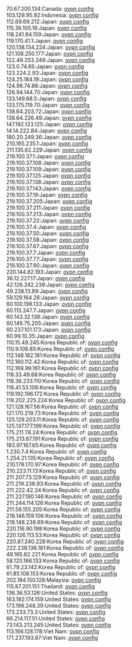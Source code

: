 70.67.200.134:Canada: [ovpn config](vpn/70_67_200_134.ovpn)  
103.129.95.92:Indonesia: [ovpn config](vpn/103_129_95_92.ovpn)  
112.69.69.212:Japan: [ovpn config](vpn/112_69_69_212.ovpn)  
115.36.105.16:Japan: [ovpn config](vpn/115_36_105_16.ovpn)  
118.241.84.159:Japan: [ovpn config](vpn/118_241_84_159.ovpn)  
119.170.41.1:Japan: [ovpn config](vpn/119_170_41_1.ovpn)  
120.138.134.224:Japan: [ovpn config](vpn/120_138_134_224.ovpn)  
121.108.250.177:Japan: [ovpn config](vpn/121_108_250_177.ovpn)  
122.49.253.249:Japan: [ovpn config](vpn/122_49_253_249.ovpn)  
123.0.74.65:Japan: [ovpn config](vpn/123_0_74_65.ovpn)  
123.224.2.93:Japan: [ovpn config](vpn/123_224_2_93.ovpn)  
124.25.184.19:Japan: [ovpn config](vpn/124_25_184_19.ovpn)  
124.96.74.88:Japan: [ovpn config](vpn/124_96_74_88.ovpn)  
126.94.144.70:Japan: [ovpn config](vpn/126_94_144_70.ovpn)  
133.149.88.5:Japan: [ovpn config](vpn/133_149_88_5.ovpn)  
133.175.119.70:Japan: [ovpn config](vpn/133_175_119_70.ovpn)  
138.64.203.72:Japan: [ovpn config](vpn/138_64_203_72.ovpn)  
138.64.226.49:Japan: [ovpn config](vpn/138_64_226_49.ovpn)  
147.192.123.125:Japan: [ovpn config](vpn/147_192_123_125.ovpn)  
14.14.222.84:Japan: [ovpn config](vpn/14_14_222_84.ovpn)  
180.20.249.36:Japan: [ovpn config](vpn/180_20_249_36.ovpn)  
210.165.235.1:Japan: [ovpn config](vpn/210_165_235_1.ovpn)  
211.135.62.229:Japan: [ovpn config](vpn/211_135_62_229.ovpn)  
219.100.37.1:Japan: [ovpn config](vpn/219_100_37_1.ovpn)  
219.100.37.108:Japan: [ovpn config](vpn/219_100_37_108.ovpn)  
219.100.37.109:Japan: [ovpn config](vpn/219_100_37_109.ovpn)  
219.100.37.125:Japan: [ovpn config](vpn/219_100_37_125.ovpn)  
219.100.37.138:Japan: [ovpn config](vpn/219_100_37_138.ovpn)  
219.100.37.143:Japan: [ovpn config](vpn/219_100_37_143.ovpn)  
219.100.37.19:Japan: [ovpn config](vpn/219_100_37_19.ovpn)  
219.100.37.205:Japan: [ovpn config](vpn/219_100_37_205.ovpn)  
219.100.37.211:Japan: [ovpn config](vpn/219_100_37_211.ovpn)  
219.100.37.213:Japan: [ovpn config](vpn/219_100_37_213.ovpn)  
219.100.37.22:Japan: [ovpn config](vpn/219_100_37_22.ovpn)  
219.100.37.4:Japan: [ovpn config](vpn/219_100_37_4.ovpn)  
219.100.37.50:Japan: [ovpn config](vpn/219_100_37_50.ovpn)  
219.100.37.58:Japan: [ovpn config](vpn/219_100_37_58.ovpn)  
219.100.37.67:Japan: [ovpn config](vpn/219_100_37_67.ovpn)  
219.100.37.7:Japan: [ovpn config](vpn/219_100_37_7.ovpn)  
219.100.37.77:Japan: [ovpn config](vpn/219_100_37_77.ovpn)  
219.100.37.90:Japan: [ovpn config](vpn/219_100_37_90.ovpn)  
220.144.82.193:Japan: [ovpn config](vpn/220_144_82_193.ovpn)  
36.12.227.17:Japan: [ovpn config](vpn/36_12_227_17.ovpn)  
42.126.242.238:Japan: [ovpn config](vpn/42_126_242_238.ovpn)  
49.238.13.89:Japan: [ovpn config](vpn/49_238_13_89.ovpn)  
59.129.164.26:Japan: [ovpn config](vpn/59_129_164_26.ovpn)  
60.100.198.133:Japan: [ovpn config](vpn/60_100_198_133.ovpn)  
60.113.247.7:Japan: [ovpn config](vpn/60_113_247_7.ovpn)  
60.143.32.138:Japan: [ovpn config](vpn/60_143_32_138.ovpn)  
60.149.75.205:Japan: [ovpn config](vpn/60_149_75_205.ovpn)  
60.237.101.173:Japan: [ovpn config](vpn/60_237_101_173.ovpn)  
60.99.10.35:Japan: [ovpn config](vpn/60_99_10_35.ovpn)  
110.15.49.245:Korea Republic of: [ovpn config](vpn/110_15_49_245.ovpn)  
110.9.108.85:Korea Republic of: [ovpn config](vpn/110_9_108_85.ovpn)  
112.148.182.181:Korea Republic of: [ovpn config](vpn/112_148_182_181.ovpn)  
112.160.112.42:Korea Republic of: [ovpn config](vpn/112_160_112_42.ovpn)  
112.169.99.161:Korea Republic of: [ovpn config](vpn/112_169_99_161.ovpn)  
118.33.49.88:Korea Republic of: [ovpn config](vpn/118_33_49_88.ovpn)  
118.36.233.110:Korea Republic of: [ovpn config](vpn/118_36_233_110.ovpn)  
118.41.53.106:Korea Republic of: [ovpn config](vpn/118_41_53_106.ovpn)  
119.192.196.172:Korea Republic of: [ovpn config](vpn/119_192_196_172.ovpn)  
119.202.225.224:Korea Republic of: [ovpn config](vpn/119_202_225_224.ovpn)  
121.128.167.56:Korea Republic of: [ovpn config](vpn/121_128_167_56.ovpn)  
121.170.219.73:Korea Republic of: [ovpn config](vpn/121_170_219_73.ovpn)  
125.129.203.11:Korea Republic of: [ovpn config](vpn/125_129_203_11.ovpn)  
125.137.177.199:Korea Republic of: [ovpn config](vpn/125_137_177_199.ovpn)  
175.211.78.24:Korea Republic of: [ovpn config](vpn/175_211_78_24.ovpn)  
175.213.67.191:Korea Republic of: [ovpn config](vpn/175_213_67_191.ovpn)  
183.97.167.65:Korea Republic of: [ovpn config](vpn/183_97_167_65.ovpn)  
1.230.7.4:Korea Republic of: [ovpn config](vpn/1_230_7_4.ovpn)  
1.254.21.135:Korea Republic of: [ovpn config](vpn/1_254_21_135.ovpn)  
210.178.170.97:Korea Republic of: [ovpn config](vpn/210_178_170_97.ovpn)  
210.223.11.13:Korea Republic of: [ovpn config](vpn/210_223_11_13.ovpn)  
211.207.73.129:Korea Republic of: [ovpn config](vpn/211_207_73_129.ovpn)  
211.219.238.93:Korea Republic of: [ovpn config](vpn/211_219_238_93.ovpn)  
211.222.42.34:Korea Republic of: [ovpn config](vpn/211_222_42_34.ovpn)  
211.227.190.146:Korea Republic of: [ovpn config](vpn/211_227_190_146.ovpn)  
211.244.114.126:Korea Republic of: [ovpn config](vpn/211_244_114_126.ovpn)  
211.59.155.205:Korea Republic of: [ovpn config](vpn/211_59_155_205.ovpn)  
218.146.159.106:Korea Republic of: [ovpn config](vpn/218_146_159_106.ovpn)  
218.148.238.69:Korea Republic of: [ovpn config](vpn/218_148_238_69.ovpn)  
220.116.90.198:Korea Republic of: [ovpn config](vpn/220_116_90_198.ovpn)  
220.126.113.53:Korea Republic of: [ovpn config](vpn/220_126_113_53.ovpn)  
220.87.240.228:Korea Republic of: [ovpn config](vpn/220_87_240_228.ovpn)  
222.238.136.181:Korea Republic of: [ovpn config](vpn/222_238_136_181.ovpn)  
49.165.82.221:Korea Republic of: [ovpn config](vpn/49_165_82_221.ovpn)  
58.120.166.133:Korea Republic of: [ovpn config](vpn/58_120_166_133.ovpn)  
61.79.23.142:Korea Republic of: [ovpn config](vpn/61_79_23_142.ovpn)  
61.85.108.153:Korea Republic of: [ovpn config](vpn/61_85_108_153.ovpn)  
202.184.150.128:Malaysia: [ovpn config](vpn/202_184_150_128.ovpn)  
115.87.201.151:Thailand: [ovpn config](vpn/115_87_201_151.ovpn)  
136.36.53.126:United States: [ovpn config](vpn/136_36_53_126.ovpn)  
163.182.174.159:United States: [ovpn config](vpn/163_182_174_159.ovpn)  
173.198.248.39:United States: [ovpn config](vpn/173_198_248_39.ovpn)  
173.233.73.3:United States: [ovpn config](vpn/173_233_73_3.ovpn)  
66.214.117.51:United States: [ovpn config](vpn/66_214_117_51.ovpn)  
73.143.213.245:United States: [ovpn config](vpn/73_143_213_245.ovpn)  
113.166.128.178:Viet Nam: [ovpn config](vpn/113_166_128_178.ovpn)  
171.237.193.87:Viet Nam: [ovpn config](vpn/171_237_193_87.ovpn)  
